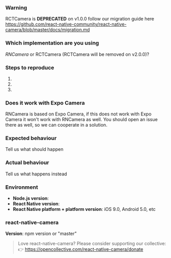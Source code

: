 ### Warning
RCTCamera is **DEPRECATED** on v1.0.0 follow our migration guide here https://github.com/react-native-community/react-native-camera/blob/master/docs/migration.md

### Which implementation are you using

*RNCamera* or RCTCamera (RCTCamera will be removed on v2.0.0)?

### Steps to reproduce
1.
2.
3.

### Does it work with Expo Camera
RNCamera is based on Expo Camera, if this does not work with Expo Camera it won't work with RNCamera as well.
You should open an issue there as well, so we can cooperate in a solution.

### Expected behaviour
Tell us what should happen

### Actual behaviour
Tell us what happens instead

### Environment
- **Node.js version**:
- **React Native version**:
- **React Native platform + platform version**: iOS 9.0, Android 5.0, etc

### react-native-camera
**Version**: npm version or "master"

> Love react-native-camera? Please consider supporting our collective: 👉  https://opencollective.com/react-native-camera/donate
